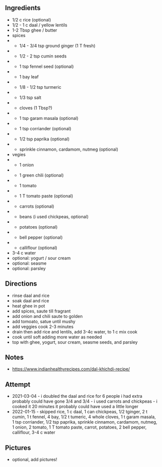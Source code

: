 ## Ingredients
* 1/2 c rice (optional)
* 1/2 - 1 c daal / yellow lentils
* 1-2 Tbsp ghee / butter
* spices
*   * 1/4 - 3/4 tsp ground ginger (1 T fresh)
*   * 1/2 - 2 tsp cumin seeds
*   * 1 tsp fennel seed (optional)
*   * 1 bay leaf
*   * 1/8 - 1/2 tsp turmeric
*   * 1/3 tsp salt
*   * cloves (1 Tbsp?)
*   * 1 tsp garam masala (optional)
*   * 1 tsp corriander (optional)
*   * 1/2 tsp paprika (optional)
*   * sprinkle cinnamon, cardamom, nutmeg (optional)
* vegies
*   * 1 onion
*   * 1 green chili (optional)
*   * 1 tomato
*   * 1 T tomato paste (optional)
*   * carrots (optional)
*   * beans (i used chickpeas, optional)
*   * potatoes (optional)
*   * bell pepper (optional)
*   * calliflour (optional)
* 3-4 c water
* optional: yogurt / sour cream
* optional: seasme
* optional: parsley

## Directions
* rinse daal and rice
* soak daal and rice
* heat ghee in pot
* add spices, saute till fragrant
* add onion and chili saute to golden
* add tomoato, satue until mushy
* add veggies cook 2-3 minutes
* drain then add rice and lentils, add 3-4c water, to 1 c mix cook
* cook until soft adding more water as needed
* top with ghee, yogurt, sour cream, seasme seeds, and parsley

## Notes
* https://www.indianhealthyrecipes.com/dal-khichdi-recipe/

## Attempt
* 2021-03-04 - i doubled the daal and rice for 6 people i had extra probably could have gone 3/4 and 3/4 - i used carrots and chickpeas - i cooked it 20 minutes it probably could have used a little longer
* 2022-01-15 - skipped rice, 1 c daal, 1 can chickpeas, 1/2 tginger, 2 t cumin, 1 t fennel, 4 bay, 1/2 t tumeric, 4 whole cloves, 1 t garam masala, 1 tsp corriander, 1/2 tsp paprika, sprinkle cinnamon, cardamom, nutmeg, 1 onion, 2 tomato, 1 T tomato paste, carrot, potatoes, 2 bell pepper, calliflour, 3-4 c water

## Pictures
* optional, add pictures!
